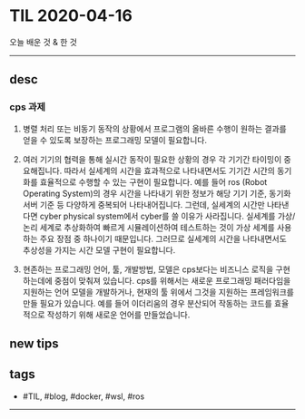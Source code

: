 # TIL 2020-04-16

오늘 배운 것 & 한 것

--------------------------

## desc

### cps 과제

1. 병렬 처리 또는 비동기 동작의 상황에서 프로그램의 올바른 수행이 원하는 결과를 얻을 수 있도록 보장하는 프로그래밍 모델이 필요합니다.

2. 여러 기기의 협력을 통해 실시간 동작이 필요한 상황의 경우 각 기기간 타이밍이 중요해집니다. 따라서 실세계의 시간을 효과적으로 나타내면서도 기기간 시간의 동기화를 효율적으로 수행할 수 있는 구현이 필요합니다. 예를 들어 ros (Robot Operating System)의 경우 시간을 나타내기 위한 정보가 해당 기기 기준, 동기화 서버 기준 등 다양하게 중복되어 나타내어집니다. 그런데, 실세계의 시간만 나타낸다면 cyber physical system에서 cyber를 쓸 이유가 사라집니다. 실세계를 가상/논리 세계로 추상화하여 빠르게 시뮬레이션하여 테스트하는 것이 가상 세계를 사용하는 주요 장점 중 하나이기 때문입니다. 그러므로 실세계의 시간을 나타내면서도 추상성을 가지는 시간 모델 구현이 필요합니다.

3. 현존하는 프로그래밍 언어, 툴, 개발방법, 모델은 cps보다는 비즈니스 로직을 구현하는데에 중점이 맞춰져 있습니다. cps를 위해서는 새로운 프로그래밍 패러다임을 지원하는 언어 모델을 개발하거나, 현재의 툴 위에서 그것을 지원하는 프레임워크를 만들 필요가 있습니다. 예를 들어 이더리움의 경우 분산되어 작동하는 코드를 효율적으로 작성하기 위해 새로운 언어를 만들었습니다.


## new tips

## tags
- \#TIL, \#blog, \#docker, \#wsl, \#ros

--------------------------


 